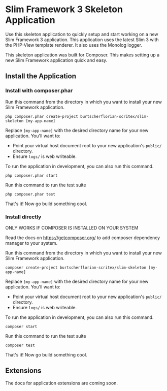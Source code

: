 # Slim Framework 3 Skeleton Application

Use this skeleton application to quickly setup and start working on a new Slim Framework 3 application. This application uses the latest Slim 3 with the PHP-View template renderer. It also uses the Monolog logger.

This skeleton application was built for Composer. This makes setting up a new Slim Framework application quick and easy.

## Install the Application

### Install with composer.phar

Run this command from the directory in which you want to install your new Slim Framework application.

    php composer.phar create-project burtscherflorian-scritex/slim-skeleton [my-app-name]

Replace `[my-app-name]` with the desired directory name for your new application. You'll want to:

* Point your virtual host document root to your new application's `public/` directory.
* Ensure `logs/` is web writeable.

To run the application in development, you can also run this command. 

	php composer.phar start

Run this command to run the test suite

	php composer.phar test

That's it! Now go build something cool.

### Install directly

ONLY WORKS IF COMPOSER IS INSTALLED ON YOUR SYSTEM

Read the docs on <link>https://getcomposer.org/</link> to add composer dependency manager to your system.

Run this command from the directory in which you want to install your new Slim Framework application.

    composer create-project burtscherflorian-scritex/slim-skeleton [my-app-name]

Replace `[my-app-name]` with the desired directory name for your new application. You'll want to:

* Point your virtual host document root to your new application's `public/` directory.
* Ensure `logs/` is web writeable.

To run the application in development, you can also run this command. 

	composer start

Run this command to run the test suite

	composer test

That's it! Now go build something cool.

## Extensions

The docs for application extensions are coming soon.
 